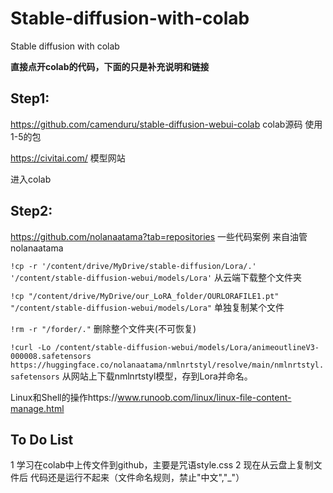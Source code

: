 # Stable-diffusion-with-colab
Stable diffusion with colab

**直接点开colab的代码，下面的只是补充说明和链接**

## Step1:
https://github.com/camenduru/stable-diffusion-webui-colab
colab源码
使用1-5的包

https://civitai.com/
模型网站

进入colab
## Step2:
https://github.com/nolanaatama?tab=repositories
一些代码案例
来自油管nolanaatama

```!cp -r '/content/drive/MyDrive/stable-diffusion/Lora/.' '/content/stable-diffusion-webui/models/Lora'```
从云端下载整个文件夹

```!cp "/content/drive/MyDrive/our_LoRA_folder/OURLORAFILE1.pt" "/content/stable-diffusion-webui/models/Lora"```
单独复制某个文件

```!rm -r "/forder/."```
删除整个文件夹(不可恢复)

```!curl -Lo /content/stable-diffusion-webui/models/Lora/animeoutlineV3-000008.safetensors https://huggingface.co/nolanaatama/nmlnrtstyl/resolve/main/nmlnrtstyl.safetensors```
从网站上下载nmlnrtstyl模型，存到Lora并命名。

Linux和Shell的操作https://www.runoob.com/linux/linux-file-content-manage.html

## To Do List
1 学习在colab中上传文件到github，主要是咒语style.css
2 现在从云盘上复制文件后 代码还是运行不起来（文件命名规则，禁止"中文","_"）

